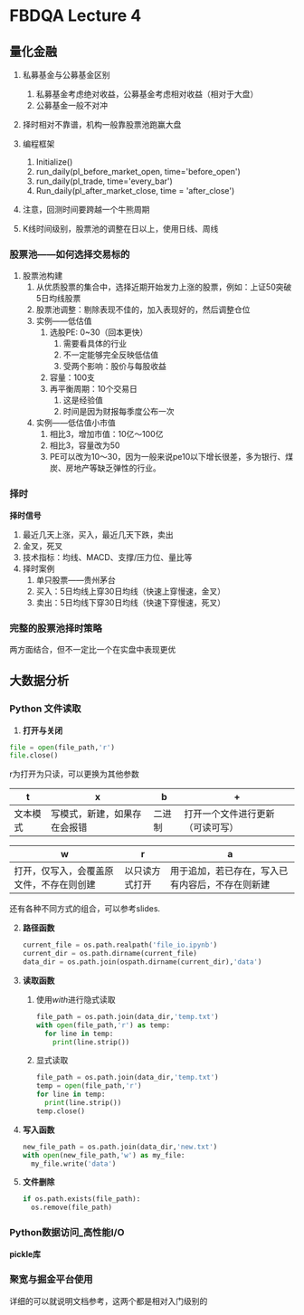 # FBDQA Lecture 4

## 量化金融

1. 私募基金与公募基金区别
   1. 私募基金考虑绝对收益，公募基金考虑相对收益（相对于大盘）
   2. 公募基金一般不对冲
2. 择时相对不靠谱，机构一般靠股票池跑赢大盘

3. 编程框架
   1. Initialize()
   2. run_daily(pl_before_market_open, time='before_open')
   3. run_daily(pl_trade, time='every_bar')
   4. Run_daily(pl_after_market_close, time = 'after_close')
4. 注意，回测时间要跨越一个牛熊周期
5. K线时间级别，股票池的调整在日以上，使用日线、周线

### 股票池——如何选择交易标的

1. 股票池构建
   1. 从优质股票的集合中，选择近期开始发力上涨的股票，例如：上证50突破5日均线股票
   2. 股票池调整：剔除表现不佳的，加入表现好的，然后调整仓位
   3. 实例——低估值
      1. 选股PE: 0~30（回本更快）
         1. 需要看具体的行业
         2. 不一定能够完全反映低估值
         3. 受两个影响：股价与每股收益
      2. 容量：100支
      3. 再平衡周期：10个交易日
         1. 这是经验值
         2. 时间是因为财报每季度公布一次
   4. 实例——低估值小市值
      1. 相比3，增加市值：10亿～100亿
      2. 相比3，容量改为50
      3. PE可以改为10～30，因为一般来说pe10以下增长很差，多为银行、煤炭、房地产等缺乏弹性的行业。

### 择时

**择时信号**

1. 最近几天上涨，买入，最近几天下跌，卖出
2. 金叉，死叉
3. 技术指标：均线、MACD、支撑/压力位、量比等
4. 择时案例
   1. 单只股票——贵州茅台
   2. 买入：5日均线上穿30日均线（快速上穿慢速，金叉）
   3. 卖出：5日均线下穿30日均线（快速下穿慢速，死叉）

### 完整的股票池择时策略

两方面结合，但不一定比一个在实盘中表现更优

## 大数据分析

### Python 文件读取

1. **打开与关闭**

```python
file = open(file_path,'r')
file.close()
```

r为打开为只读，可以更换为其他参数

| t        | x                            | b      | +                        |
| -------- | ---------------------------- | ------ | -------------------------------- | 
| 文本模式 | 写模式，新建，如果存在会报错 | 二进制 | 打开一个文件进行更新（可读可写） |

| w                                        | r              | a                                                |
| ---------------------------------------- | -------------- | ------------------------------------------------ |
| 打开，仅写入，会覆盖原文件，不存在则创建 | 以只读方式打开 | 用于追加，若已存在，写入已有内容后，不存在则新建 |

还有各种不同方式的组合，可以参考slides.

2. **路径函数**

   ```python
   current_file = os.path.realpath('file_io.ipynb')
   current_dir = os.path.dirname(current_file)
   data_dir = os.path.join(ospath.dirname(current_dir),'data')
   ```

3. **读取函数**

   1. 使用*with*进行隐式读取

      ```python
      file_path = os.path.join(data_dir,'temp.txt')
      with open(file_path,'r') as temp:
        for line in temp:
          print(line.strip())
      ```

   2. 显式读取

      ```python
      file_path = os.path.join(data_dir,'temp.txt')
      temp = open(file_path,'r')
      for line in temp:
      	print(line.strip())
      temp.close()
      ```

4. **写入函数**

   ```python
   new_file_path = os.path.join(data_dir,'new.txt')
   with open(new_file_path,'w') as my_file:
     my_file.write('data')
   ```

5. **文件删除**

   ```python
   if os.path.exists(file_path):
     os.remove(file_path)
   ```

### Python数据访问_高性能I/O

**pickle库**

### 聚宽与掘金平台使用

详细的可以就说明文档参考，这两个都是相对入门级别的


